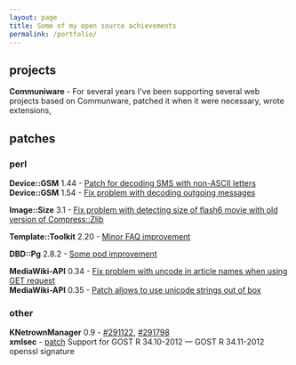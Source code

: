 ```yaml
---
layout: page
title: Some of my open source achievements 
permalink: /portfolio/
---
```


## projects

**Communiware** - For several years I've been supporting several web projects based on Communware, patched it when it were necessary, wrote extensions,

## patches

### perl

**Device::GSM** 1.44 - [Patch for decoding SMS with non-ASCII letters](https://rt.cpan.org/Public/Bug/Display.html?id=20906) <br>
**Device::GSM** 1.54 - [Fix problem with decoding outgoing messages](https://rt.cpan.org/Public/Bug/Display.html?id=31565)

**Image::Size** 3.1 - [Fix problem with detecting size of flash6 movie with old version of Compress::Zlib](https://rt.cpan.org/Public/Bug/Display.html?id=27844)

**Template::Toolkit** 2.20 - [Minor FAQ improvement](http://rt.cpan.org/Public/Bug/Display.html?id=34876)

**DBD::Pg** 2.8.2 - [Some pod improvement](http://rt.cpan.org/Public/Bug/Display.html?id=37015)

**MediaWiki-API** 0.34 - [Fix problem with uncode in article names when using GET request](https://rt.cpan.org/Public/Bug/Display.html?id=59673) <br>
**MediaWiki-API** 0.35 - [Patch allows to use unicode strings out of box](https://rt.cpan.org/Public/Bug/Display.html?id=59976)

### other

**KNetrownManager** 0.9 - [#291122](https://bugs.kde.org/show_bug.cgi?id=291122), [#291798](https://bugs.kde.org/show_bug.cgi?id=291798) <br>
**xmlsec** - [patch](https://github.com/GNOME/xmlsec/commit/0606b7421d17b36600f27e338f82dd473d753ec9) Support for GOST R 34.10-2012 &mdash; GOST R 34.11-2012 openssl signature 

